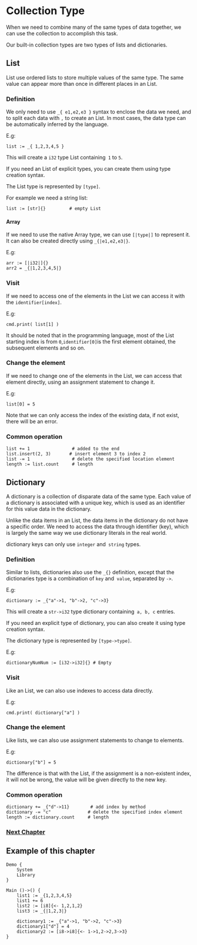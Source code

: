 # Collection Type
When we need to combine many of the same types of data together, we can use the collection to accomplish this task.

Our built-in collection types are two types of lists and dictionaries.
## List
List use ordered lists to store multiple values ​​of the same type. The same value can appear more than once in different places in an List.
    
### Definition
We only need to use `_{ e1,e2,e3 }` syntax to enclose the data we need, and to split each data with `,` to create an List. In most cases, the data type can be automatically inferred by the language.

E.g:
```
list := _{ 1,2,3,4,5 }
```
This will create a `i32` type List containing` 1` to `5`.

If you need an List of explicit types, you can create them using type creation syntax.

The List type is represented by `[type]`.

For example we need a string list:
```
list := [str]{}         # empty List
```
#### Array
If we need to use the native Array type, we can use `[|type|]` to represent it.
It can also be created directly using `_{|e1,e2,e3|}`.

E.g:
```
arr := [|i32|]{}
arr2 = _{|1,2,3,4,5|}
```
### Visit
If we need to access one of the elements in the List we can access it with the `identifier[index]`.

E.g:
```
cmd.print( list[1] )
```
It should be noted that in the programming language, most of the List starting index is from `0`,` identifier[0] `is the first element obtained, the subsequent elements and so on.
### Change the element
If we need to change one of the elements in the List, we can access that element directly, using an assignment statement to change it.

E.g:
```
list[0] = 5
```
Note that we can only access the index of the existing data, if not exist, there will be an error.
### Common operation
```
list += 1                # added to the end
list.insert(2, 3)       # insert element 3 to index 2
list -= 1                # delete the specified location element
length := list.count     # length
```
## Dictionary
A dictionary is a collection of disparate data of the same type. Each value of a dictionary is associated with a unique key, which is used as an identifier for this value data in the dictionary.

Unlike the data items in an List, the data items in the dictionary do not have a specific order. We need to access the data through identifier (key), which is largely the same way we use dictionary literals in the real world.

dictionary keys can only use `integer` and` string` types.
### Definition
Similar to lists, dictionaries also use the `_{}` definition, except that the dictionaries type is a combination of `key` and` value`, separated by `->`.

E.g:
```
dictionary := _{"a"->1, "b"->2, "c"->3}
```
This will create a `str->i32` type dictionary containing` a, b, c` entries.

If you need an explicit type of dictionary, you can also create it using type creation syntax.

The dictionary type is represented by `[type->type]`.

E.g:
```
dictionaryNumNum := [i32->i32]{} # Empty
```
### Visit
Like an List, we can also use indexes to access data directly.

E.g:
```
cmd.print( dictionary["a"] )
```
### Change the element
Like lists, we can also use assignment statements to change to elements.

E.g:
```
dictionary["b"] = 5
```
The difference is that with the List, if the assignment is a non-existent index, it will not be wrong, the value will be given directly to the new key.
### Common operation
```
dictionary += _{"d"->11}        # add index by method
dictionary -= "c"              # delete the specified index element
length := dictionary.count     # length
```
### [Next Chapter](judgment.md)

## Example of this chapter
```
Demo {
    System
    Library
}

Main ()->() {
    list1 := _{1,2,3,4,5}
    list1 += 6
    list2 := [i8]{<- 1,2,1,2}
    list3 := _{|1,2,3|}

    dictionary1 := _{"a"->1, "b"->2, "c"->3}
    dictionary1["d"] = 4
    dictionary2 := [i8->i8]{<- 1->1,2->2,3->3}
}
```